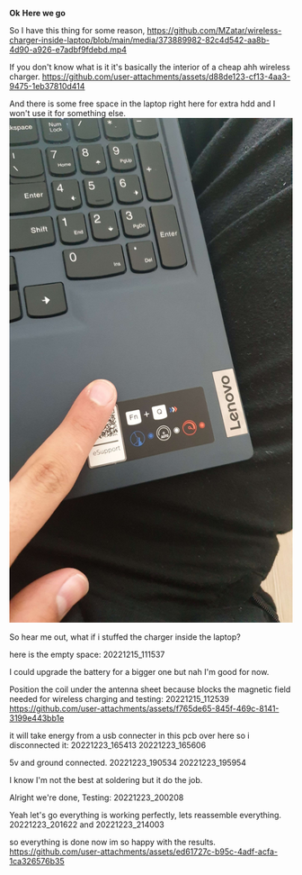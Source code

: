 **Ok**
**Here we go**

So I have this thing for some reason,
https://github.com/MZatar/wireless-charger-inside-laptop/blob/main/media/373889982-82c4d542-aa8b-4d90-a926-e7adbf9fdebd.mp4

If you don't know what is it it's basically the interior of a cheap ahh wireless charger.
https://github.com/user-attachments/assets/d88de123-cf13-4aa3-9475-1eb37810d414

And there is some free space in the laptop right here for extra hdd and I won't use it for something else.
![alt text](media/373890351-cb629573-6768-4c58-aaf6-7cf532b1ea70.jpg)

So hear me out, what if i stuffed the charger inside the laptop?

here is the empty space:
20221215_111537

I could upgrade the battery for a bigger one but nah I'm good for now.

Position the coil under the antenna sheet because blocks the magnetic field needed for wireless charging and testing:
20221215_112539
https://github.com/user-attachments/assets/f765de65-845f-469c-8141-3199e443bb1e

it will take energy from a usb connecter in this pcb over here so i disconnected it:
20221223_165413
20221223_165606

5v and ground connected.
20221223_190534
20221223_195954

I know I'm not the best at soldering but it do the job.

Alright we're done, Testing:
20221223_200208

Yeah let's go everything is working perfectly, lets reassemble everything.
20221223_201622
and
20221223_214003

so everything is done now im so happy with the results.
https://github.com/user-attachments/assets/ed61727c-b95c-4adf-acfa-1ca326576b35
